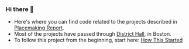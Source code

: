 ### Hi there 👋
- Here's where you can find code related to the projects described in [Placemaking Report](https://placemakingreport.com). 
- Most of the projects have passed through [District Hall](https://districthallboston.org), in Boston.
- To follow this project from the beginning, start here: [How This Started](https://placemakingreport.com/how-this-started)
<!--
**dcdenison/dcdenison** is a ✨ _special_ ✨ repository because its `README.md` (this file) appears on your GitHub profile.

Here are some ideas to get you started:

- 🔭 I’m currently working on ...
- 🌱 I’m currently learning ...
- 👯 I’m looking to collaborate on ...
- 🤔 I’m looking for help with ...
- 💬 Ask me about ...
- 📫 How to reach me: ...
- 😄 Pronouns: ...
- ⚡ Fun fact: ...
-->
